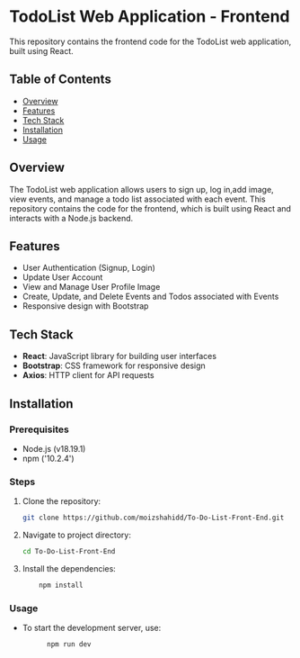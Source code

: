 # TodoList Web Application - Frontend

This repository contains the frontend code for the TodoList web application, built using React.

## Table of Contents
- [Overview](#overview)
- [Features](#features)
- [Tech Stack](#tech-stack)
- [Installation](#installation)
- [Usage](#usage)

## Overview
The TodoList web application allows users to sign up, log in,add image, view events, and manage a todo list associated with each event. This repository contains the code for the frontend, which is built using React and interacts with a Node.js backend.

## Features
- User Authentication (Signup, Login)
- Update User Account
- View and Manage User Profile Image
- Create, Update, and Delete Events and Todos associated with Events
- Responsive design with Bootstrap

## Tech Stack
- **React**: JavaScript library for building user interfaces
- **Bootstrap**: CSS framework for responsive design
- **Axios**: HTTP client for API requests

## Installation

### Prerequisites
- Node.js (v18.19.1)
- npm ('10.2.4')

### Steps
1. Clone the repository:
   ```bash
   git clone https://github.com/moizshahidd/To-Do-List-Front-End.git
   ```

2. Navigate to project directory: 
   ```bash
   cd To-Do-List-Front-End
   ```

3. Install the dependencies:
    ```bash
        npm install
    ```
### Usage
- To start the development server, use:
  ```bash
        npm run dev
  ```


